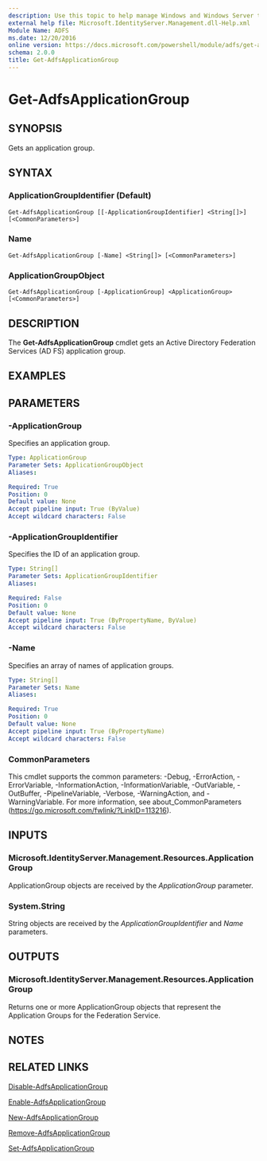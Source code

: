 ```yaml
---
description: Use this topic to help manage Windows and Windows Server technologies with Windows PowerShell.
external help file: Microsoft.IdentityServer.Management.dll-Help.xml
Module Name: ADFS
ms.date: 12/20/2016
online version: https://docs.microsoft.com/powershell/module/adfs/get-adfsapplicationgroup?view=windowsserver2016-ps&wt.mc_id=ps-gethelp
schema: 2.0.0
title: Get-AdfsApplicationGroup
---
```


# Get-AdfsApplicationGroup

## SYNOPSIS
Gets an application group.

## SYNTAX

### ApplicationGroupIdentifier (Default)
```
Get-AdfsApplicationGroup [[-ApplicationGroupIdentifier] <String[]>] [<CommonParameters>]
```

### Name
```
Get-AdfsApplicationGroup [-Name] <String[]> [<CommonParameters>]
```

### ApplicationGroupObject
```
Get-AdfsApplicationGroup [-ApplicationGroup] <ApplicationGroup> [<CommonParameters>]
```

## DESCRIPTION
The **Get-AdfsApplicationGroup** cmdlet gets an Active Directory Federation Services (AD FS) application group.

## EXAMPLES

## PARAMETERS

### -ApplicationGroup
Specifies an application group.

```yaml
Type: ApplicationGroup
Parameter Sets: ApplicationGroupObject
Aliases:

Required: True
Position: 0
Default value: None
Accept pipeline input: True (ByValue)
Accept wildcard characters: False
```

### -ApplicationGroupIdentifier
Specifies the ID of an application group.

```yaml
Type: String[]
Parameter Sets: ApplicationGroupIdentifier
Aliases:

Required: False
Position: 0
Default value: None
Accept pipeline input: True (ByPropertyName, ByValue)
Accept wildcard characters: False
```

### -Name
Specifies an array of names of application groups.

```yaml
Type: String[]
Parameter Sets: Name
Aliases:

Required: True
Position: 0
Default value: None
Accept pipeline input: True (ByPropertyName)
Accept wildcard characters: False
```

### CommonParameters
This cmdlet supports the common parameters: -Debug, -ErrorAction, -ErrorVariable, -InformationAction, -InformationVariable, -OutVariable, -OutBuffer, -PipelineVariable, -Verbose, -WarningAction, and -WarningVariable. For more information, see about_CommonParameters (https://go.microsoft.com/fwlink/?LinkID=113216).

## INPUTS

### Microsoft.IdentityServer.Management.Resources.ApplicationGroup

ApplicationGroup objects are received by the *ApplicationGroup* parameter.

### System.String

String objects are received by the *ApplicationGroupIdentifier* and *Name* parameters.

## OUTPUTS

### Microsoft.IdentityServer.Management.Resources.ApplicationGroup

Returns one or more ApplicationGroup objects that represent the Application Groups for the Federation Service.

## NOTES

## RELATED LINKS

[Disable-AdfsApplicationGroup](./Disable-AdfsApplicationGroup.md)

[Enable-AdfsApplicationGroup](./Enable-AdfsApplicationGroup.md)

[New-AdfsApplicationGroup](./New-AdfsApplicationGroup.md)

[Remove-AdfsApplicationGroup](./Remove-AdfsApplicationGroup.md)

[Set-AdfsApplicationGroup](./Set-AdfsApplicationGroup.md)
